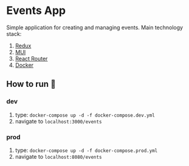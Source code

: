 # Events App

Simple application for creating and managing events. Main technology stack:

1. [Redux](https://react-redux.js.org/)
2. [MUI](https://mui.com/)
3. [React Router](https://reactrouter.com/)
4. [Docker](https://www.docker.com/)

## How to run :construction_worker:

### dev

1. type: `docker-compose up -d -f docker-compose.dev.yml`
2. navigate to `localhost:3000/events`

### prod

1. type: `docker-compose up -d -f docker-compose.prod.yml`
2. navigate to `localhost:8080/events`
